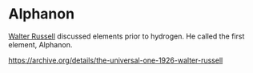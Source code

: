 # Alphanon

[Walter Russell](https://en.wikipedia.org/wiki/Walter_Russell)
discussed elements prior to hydrogen.
He called the first element, Alphanon.

https://archive.org/details/the-universal-one-1926-walter-russell
